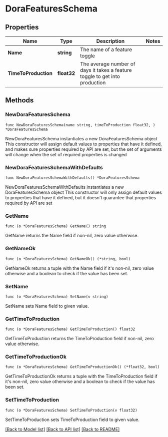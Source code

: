 # DoraFeaturesSchema

## Properties

Name | Type | Description | Notes
------------ | ------------- | ------------- | -------------
**Name** | **string** | The name of a feature toggle | 
**TimeToProduction** | **float32** | The average number of days it takes a feature toggle to get into production | 

## Methods

### NewDoraFeaturesSchema

`func NewDoraFeaturesSchema(name string, timeToProduction float32, ) *DoraFeaturesSchema`

NewDoraFeaturesSchema instantiates a new DoraFeaturesSchema object
This constructor will assign default values to properties that have it defined,
and makes sure properties required by API are set, but the set of arguments
will change when the set of required properties is changed

### NewDoraFeaturesSchemaWithDefaults

`func NewDoraFeaturesSchemaWithDefaults() *DoraFeaturesSchema`

NewDoraFeaturesSchemaWithDefaults instantiates a new DoraFeaturesSchema object
This constructor will only assign default values to properties that have it defined,
but it doesn't guarantee that properties required by API are set

### GetName

`func (o *DoraFeaturesSchema) GetName() string`

GetName returns the Name field if non-nil, zero value otherwise.

### GetNameOk

`func (o *DoraFeaturesSchema) GetNameOk() (*string, bool)`

GetNameOk returns a tuple with the Name field if it's non-nil, zero value otherwise
and a boolean to check if the value has been set.

### SetName

`func (o *DoraFeaturesSchema) SetName(v string)`

SetName sets Name field to given value.


### GetTimeToProduction

`func (o *DoraFeaturesSchema) GetTimeToProduction() float32`

GetTimeToProduction returns the TimeToProduction field if non-nil, zero value otherwise.

### GetTimeToProductionOk

`func (o *DoraFeaturesSchema) GetTimeToProductionOk() (*float32, bool)`

GetTimeToProductionOk returns a tuple with the TimeToProduction field if it's non-nil, zero value otherwise
and a boolean to check if the value has been set.

### SetTimeToProduction

`func (o *DoraFeaturesSchema) SetTimeToProduction(v float32)`

SetTimeToProduction sets TimeToProduction field to given value.



[[Back to Model list]](../README.md#documentation-for-models) [[Back to API list]](../README.md#documentation-for-api-endpoints) [[Back to README]](../README.md)


